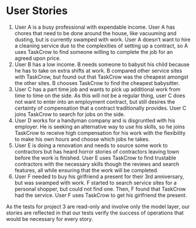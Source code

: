 # User Stories

1. User A is a busy professional with expendable income. User A has chores that need to be done around the house, like vacuuming and dusting, but is currently swamped with work. User A doesn’t want to hire a cleaning service due to the complexities of setting up a contract, so A uses TaskCrow to find someone willing to complete the job for an agreed upon price.
2. User B has a low income. B needs someone to babysit his child because he has to take on extra shifts at work. B compared other service sites with TaskCrow, but found out that TaskCrow was the cheapest amongst the other sites. B chooses TaskCrow to find the cheapest babysitter.
3. User C has a part time job and wants to pick up additional work from time to time on the side. As this will not be a regular thing, user C does not want to enter into an employment contract, but still desires the certainty of compensation that a contract traditionally provides. User C joins TaskCrow to search for jobs on the side. 
4. User D works for a handyman company and is disgruntled with his employer. He is seeking an alternative way to use his skills, so he joins TaskCrow to receive high compensation for his work with the flexibility to make his own hours and choose which jobs he takes.
5. User E is doing a renovation and needs to source some work to contractors but has heard horror stories of contractors leaving town before the work is finished. User E uses TaskCrow to find trustable contractors with the necessary skills though the reviews and search features, all while ensuring that the work will be completed. 
6. User F needed to buy his girlfriend a present for their 3rd anniversary, but was swamped with work. F started to search service sites for a personal shopper, but could not find one. Then, F found that TaskCrow had the service. User F uses TaskCrow to get his girlfriend the present.

As the tests for project 3 are read-only and involve only the model layer, our stories are reflected in that our tests verify the success of operations that would be necessary for every story. 
